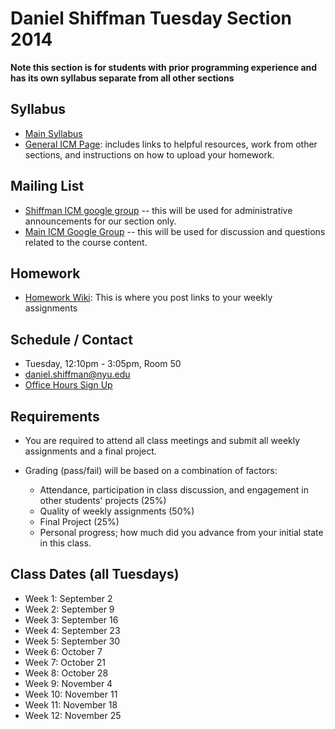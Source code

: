 Daniel Shiffman Tuesday Section 2014
====================================

**Note this section is for students with prior programming experience and has its own syllabus separate from all other sections**

Syllabus
--------
- [Main Syllabus](https://github.com/ITPNYU/ICM-2014/blob/master/Syllabus-2014-Shiffman-Tues.md) 
- [General ICM Page](https://github.com/ITPNYU/ICM-2014/blob/master/README.md): includes links to helpful resources, work from other sections, and instructions on how to upload your homework.

Mailing List
------------
- [Shiffman ICM google group](https://groups.google.com/a/nyu.edu/group/icm-shiffman-1-group) -- this will be used for administrative announcements for our section only.
- [Main ICM Google Group](https://groups.google.com/a/itp.nyu.edu/group/icm) -- this will be used for discussion and questions related to the course content.

Homework
--------
- [Homework Wiki](https://github.com/ITPNYU/ICM-2014/wiki/Homework-Shiffman-Tuesday): This is where you post links to your weekly assignments

Schedule / Contact
------------------
- Tuesday, 12:10pm - 3:05pm, Room 50
- daniel.shiffman@nyu.edu
- [Office Hours Sign Up](https://itp.nyu.edu/inwiki/Signup/Shiffman)

Requirements
------------
- You are required to attend all class meetings and submit all weekly assignments and a final project.

- Grading (pass/fail) will be based on a combination of factors:
    - Attendance, participation in class discussion, and engagement in other students' projects (25%)
    - Quality of weekly assignments (50%) 
    - Final Project (25%)
    - Personal progress; how much did you advance from your initial state in this class.

Class Dates (all Tuesdays)
-----------
- Week 1: September 2
- Week 2: September 9
- Week 3: September 16
- Week 4: September 23
- Week 5: September 30
- Week 6: October 7
- Week 7: October 21
- Week 8: October 28
- Week 9: November 4 
- Week 10: November 11
- Week 11: November 18
- Week 12: November 25
